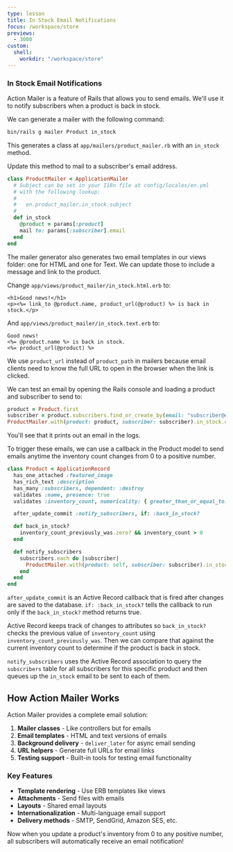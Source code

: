 ```yaml
---
type: lesson
title: In Stock Email Notifications
focus: /workspace/store
previews:
  - 3000
custom:
  shell:
    workdir: "/workspace/store"
---
```


### In Stock Email Notifications

Action Mailer is a feature of Rails that allows you to send emails. We'll use it to notify subscribers when a product is back in stock.

We can generate a mailer with the following command:

```bash
bin/rails g mailer Product in_stock
```

This generates a class at `app/mailers/product_mailer.rb` with an `in_stock` method.

Update this method to mail to a subscriber's email address.

```ruby ins={10-12}
class ProductMailer < ApplicationMailer
  # Subject can be set in your I18n file at config/locales/en.yml
  # with the following lookup:
  #
  #   en.product_mailer.in_stock.subject
  #
  def in_stock
    @product = params[:product]
    mail to: params[:subscriber].email
  end
end
```

The mailer generator also generates two email templates in our views folder: one for HTML and one for Text. We can update those to include a message and link to the product.

Change `app/views/product_mailer/in_stock.html.erb` to:

```erb
<h1>Good news!</h1>
<p><%= link_to @product.name, product_url(@product) %> is back in stock.</p>
```

And `app/views/product_mailer/in_stock.text.erb` to:

```erb
Good news!
<%= @product.name %> is back in stock.
<%= product_url(@product) %>
```

We use `product_url` instead of `product_path` in mailers because email clients need to know the full URL to open in the browser when the link is clicked.

We can test an email by opening the Rails console and loading a product and subscriber to send to:

```ruby
product = Product.first
subscriber = product.subscribers.find_or_create_by(email: "subscriber@example.org")
ProductMailer.with(product: product, subscriber: subscriber).in_stock.deliver_later
```

You'll see that it prints out an email in the logs.

To trigger these emails, we can use a callback in the Product model to send emails anytime the inventory count changes from 0 to a positive number.

```ruby ins={7-16}
class Product < ApplicationRecord
  has_one_attached :featured_image
  has_rich_text :description
  has_many :subscribers, dependent: :destroy
  validates :name, presence: true
  validates :inventory_count, numericality: { greater_than_or_equal_to: 0 }

  after_update_commit :notify_subscribers, if: :back_in_stock?

  def back_in_stock?
    inventory_count_previously_was.zero? && inventory_count > 0
  end

  def notify_subscribers
    subscribers.each do |subscriber|
      ProductMailer.with(product: self, subscriber: subscriber).in_stock.deliver_later
    end
  end
end
```

`after_update_commit` is an Active Record callback that is fired after changes are saved to the database. `if: :back_in_stock?` tells the callback to run only if the `back_in_stock?` method returns true.

Active Record keeps track of changes to attributes so `back_in_stock?` checks the previous value of `inventory_count` using `inventory_count_previously_was`. Then we can compare that against the current inventory count to determine if the product is back in stock.

`notify_subscribers` uses the Active Record association to query the `subscribers` table for all subscribers for this specific product and then queues up the `in_stock` email to be sent to each of them.

## How Action Mailer Works

Action Mailer provides a complete email solution:

1. **Mailer classes** - Like controllers but for emails
2. **Email templates** - HTML and text versions of emails
3. **Background delivery** - `deliver_later` for async email sending
4. **URL helpers** - Generate full URLs for email links
5. **Testing support** - Built-in tools for testing email functionality

### Key Features

- **Template rendering** - Use ERB templates like views
- **Attachments** - Send files with emails
- **Layouts** - Shared email layouts
- **Internationalization** - Multi-language email support
- **Delivery methods** - SMTP, SendGrid, Amazon SES, etc.

Now when you update a product's inventory from 0 to any positive number, all subscribers will automatically receive an email notification!